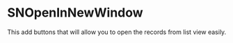 # SNOpenInNewWindow
This add buttons that will allow you to open the records from list view easily.
